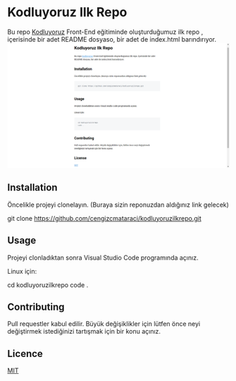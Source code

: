 # Kodluyoruz Ilk Repo 

Bu repo [Kodluyoruz](https://www.kodluyoruz.org/) Front-End eğitiminde oluşturduğumuz ilk repo , içerisinde bir adet README dosyaso, bir adet de index.html barındırıyor.
![Proje Resmi](https://raw.githubusercontent.com/Kodluyoruz/taskforce/main/git/odev1/figures/markdown.png)

## Installation 

Öncelikle projeyi clonelayın. (Buraya sizin reponuzdan aldığınız link gelecek)


git clone https://github.com/cengizcmataraci/kodluyoruzilkrepo.git

## Usage

Projeyi clonladıktan sonra Visual Studio Code programında açınız.

Linux için:

cd kodluyoruzilkrepo
code .

## Contributing 

Pull requestler kabul edilir. Büyük değişiklikler için lütfen önce neyi değiştirmek istediğinizi tartışmak için bir konu açınız.

## Licence

[MIT](https://choosealicense.com/licenses/mit/)
